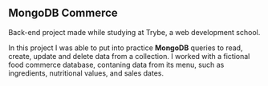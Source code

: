 ## MongoDB Commerce

Back-end project made while studying at Trybe, a web development school.

In this project I was able to put into practice __MongoDB__ queries to read, create, update and delete data from a collection. I worked with a fictional food commerce database, contaning data from its menu, such as ingredients, nutritional values, and sales dates.